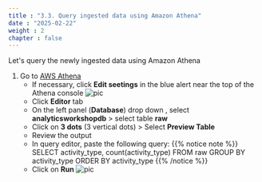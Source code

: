 ```yaml
---
title : "3.3. Query ingested data using Amazon Athena"
date : "2025-02-22"
weight : 2
chapter : false
---
```

Let's query the newly ingested data using Amazon Athena
1. Go to [AWS Athena](https://us-east-1.console.aws.amazon.com/athena/home?region=us-east-1#query)
   - If necessary, click **Edit seetings** in the blue alert near the top of the Athena console
   ![pic](/anworkshopaws/images/3-catalogdata/13.png)
   - Click **Editor** tab
   - On the left panel (**Database**) drop down , select **analyticsworkshopdb** > select table **raw**
   - Click on **3 dots** (3 vertical dots) > Select **Preview Table**
   - Review the output
   - In query editor, paste the following query:
            {{% notice note %}}
            SELECT activity_type, count(activity_type)
            FROM raw
            GROUP BY  activity_type
            ORDER BY  activity_type
            {{% /notice %}}
   - Click on **Run**
   ![pic](/anworkshopaws/images/3-catalogdata/14.png)